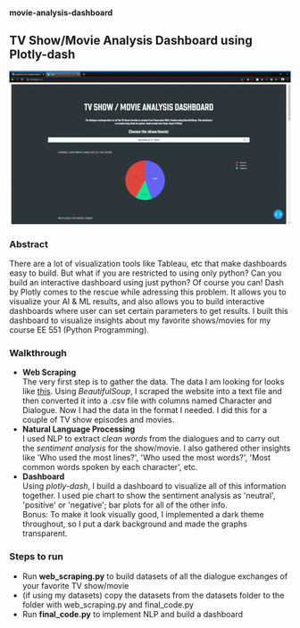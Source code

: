 #### movie-analysis-dashboard
## TV Show/Movie Analysis Dashboard using Plotly-dash

![](video.gif)

### Abstract
There are a lot of visualization tools like Tableau, etc that make dashboards easy to build. But what if you are restricted to using only python? Can you build an interactive dashboard using just python? Of course you can! Dash by Plotly comes to the rescue while adressing this problem. It allows you to visualize your AI & ML results, and also allows you to build interactive dashboards where user can set certain parameters to get results.
I built this dashboard to visualize insights about my favorite shows/movies for my course EE 551 (Python Programming).

### Walkthrough
- **Web Scraping**\
The very first step is to gather the data. The data I am looking for looks like [this](https://transcripts.fandom.com/wiki/Avengers:_Infinity_War). Using _BeautifulSoup_, I scraped the website into a text file and then converted it into a .csv file with columns named Character and Dialogue. Now I had the data in the format I needed. I did this for a couple of TV show episodes and movies.
- **Natural Language Processing**\
I used NLP to extract _clean words_ from the dialogues and to carry out the _sentiment analysis_ for the show/movie. I also gathered other insights like 'Who used the most lines?', 'Who used the most words?', 'Most common words spoken by each character', etc.
- **Dashboard**\
Using _plotly-dash_, I build a dashboard to visualize all of this information together. I used pie chart to show the sentiment analysis as 'neutral', 'positive' or 'negative'; bar plots for all of the other info.\
Bonus: To make it look visually good, I implemented a dark theme throughout, so I put a dark background and made the graphs transparent.

### Steps to run
- Run **web_scraping.py** to build datasets of all the dialogue exchanges of your favorite TV show/movie
- (if using my datasets) copy the datasets from the datasets folder to the folder with web_scraping.py and final_code.py
- Run **final_code.py** to implement NLP and build a dashboard
